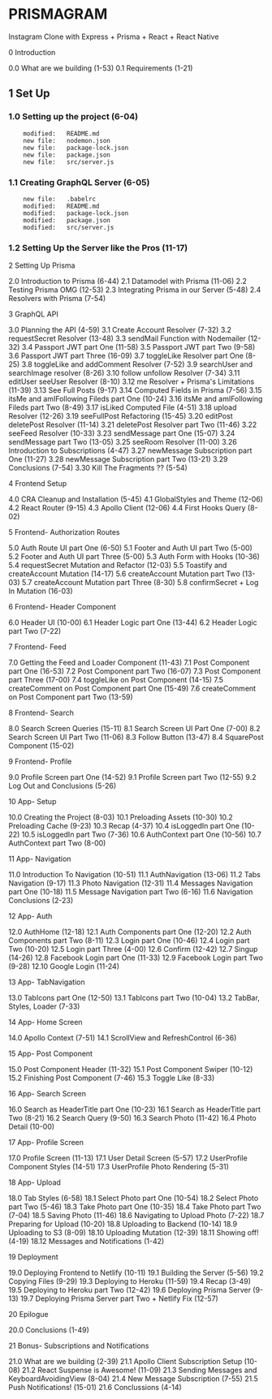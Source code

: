 # PRISMAGRAM
Instagram Clone with Express + Prisma + React + React Native

0 Introduction

0.0 What are we building (1-53)
0.1 Requirements (1-21)

## 1 Set Up

### 1.0 Setting up the project (6-04)

        modified:   README.md
        new file:   nodemon.json
        new file:   package-lock.json
        new file:   package.json
        new file:   src/server.js


### 1.1 Creating GraphQL Server (6-05)

        new file:   .babelrc
        modified:   README.md
        modified:   package-lock.json
        modified:   package.json
        modified:   src/server.js









### 1.2 Setting Up the Server like the Pros (11-17)

2 Setting Up Prisma

2.0 Introduction to Prisma (6-44)
2.1 Datamodel with Prisma (11-06)
2.2 Testing Prisma OMG (12-53)
2.3 Integrating Prisma in our Server (5-48)
2.4 Resolvers with Prisma (7-54)

3 GraphQL API

3.0 Planning the API (4-59)
3.1 Create Account Resolver (7-32)
3.2 requestSecret Resolver (13-48)
3.3 sendMail Function with Nodemailer (12-32)
3.4 Passport JWT part One (11-58)
3.5 Passport JWT part Two (9-58)
3.6 Passport JWT part Three (16-09)
3.7 toggleLike Resolver part One (8-25)
3.8 toggleLike and addComment Resolver (7-52)
3.9 searchUser and searchImage resolver (8-26)
3.10 follow unfollow Resolver (7-34)
3.11 editUser seeUser Resolver (8-10)
3.12 me Resolver + Prisma's Limitations (11-39)
3.13 See Full Posts (9-17)
3.14 Computed Fields in Prisma (7-56)
3.15 itsMe and amIFollowing Fileds part One (10-24)
3.16 itsMe and amIFollowing Fileds part Two (8-49)
3.17 isLiked Computed File (4-51)
3.18 upload Resolver (12-26)
3.19 seeFullPost Refactoring (15-45)
3.20 editPost deletePost Resolver (11-14)
3.21 deletePost Resolver part Two (11-46)
3.22 seeFeed Resolver (10-33)
3.23 sendMessage part One (15-07)
3.24 sendMessage part Two (13-05)
3.25 seeRoom Resolver (11-00)
3.26 Introduction to Subscriptions (4-47)
3.27 newMessage Subscription part One (11-27)
3.28 newMessage Subscription part Two (13-21)
3.29 Conclusions (7-54)
3.30 Kill The Fragments ?? (5-54)

4 Frontend Setup

4.0 CRA Cleanup and Installation (5-45)
4.1 GlobalStyles and Theme (12-06)
4.2 React Router (9-15)
4.3 Apollo Client (12-06)
4.4 First Hooks Query (8-02)

5 Frontend- Authorization Routes

5.0 Auth Route UI part One (6-50)
5.1 Footer and Auth UI part Two (5-00)
5.2 Footer and Auth UI part Three (5-00)
5.3 Auth Form with Hooks (10-36)
5.4 requestSecret Mutation and Refactor (12-03)
5.5 Toastify and createAccount Mutation (14-17)
5.6 createAccount Mutation part Two (13-03)
5.7 createAccount Mutation part Three (8-30)
5.8 confirmSecret + Log In Mutation (16-03)

6 Frontend- Header Component

6.0 Header UI (10-00)
6.1 Header Logic part One (13-44)
6.2 Header Logic part Two (7-22)

7 Frontend- Feed

7.0 Getting the Feed and Loader Component (11-43)
7.1 Post Component part One (16-53)
7.2 Post Component part Two (16-07)
7.3 Post Component part Three (17-00)
7.4 toggleLike on Post Component (14-15)
7.5 createComment on Post Component part One (15-49)
7.6 createComment on Post Component part Two (13-59)

8 Frontend- Search

8.0 Search Screen Queries (15-11)
8.1 Search Screen UI Part One (7-00)
8.2 Search Screen UI Part Two (11-06)
8.3 Follow Button (13-47)
8.4 SquarePost Component (15-02)

9 Frontend- Profile

9.0 Profile Screen part One (14-52)
9.1 Profile Screen part Two (12-55)
9.2 Log Out and Conclusions (5-26)

10 App- Setup

10.0 Creating the Project (8-03)
10.1 Preloading Assets (10-30)
10.2 Preloading Cache (9-23)
10.3 Recap (4-37)
10.4 isLoggedIn part One (10-22)
10.5 isLoggedIn part Two (7-36)
10.6 AuthContext part One (10-56)
10.7 AuthContext part Two (8-00)

11 App- Navigation

11.0 Introduction To Navigation (10-51)
11.1 AuthNavigation (13-06)
11.2 Tabs Navigation (9-17)
11.3 Photo Navigation (12-31)
11.4 Messages Navigation part One (10-18)
11.5 Message Navigation part Two (6-16)
11.6 Navigation Conclusions (2-23)

12 App- Auth

12.0 AuthHome (12-18)
12.1 Auth Components part One (12-20)
12.2 Auth Components part Two (8-11)
12.3 Login part One (10-46)
12.4 Login part Two (10-20)
12.5 Login part Three (4-00)
12.6 Confirm (12-42)
12.7 Singup (14-26)
12.8 Facebook Login part One (11-33)
12.9 Facebook Login part Two (9-28)
12.10 Google Login (11-24)

13 App- TabNavigation

13.0 TabIcons part One (12-50)
13.1 TabIcons part Two (10-04)
13.2 TabBar, Styles, Loader (7-33)

14 App- Home Screen

14.0 Apollo Context (7-51)
14.1 ScrollView and RefreshControl (6-36)

15 App- Post Component

15.0 Post Component Header (11-32)
15.1 Post Component Swiper (10-12)
15.2 Finishing Post Component (7-46)
15.3 Toggle Like (8-33)

16 App- Search Screen

16.0 Search as HeaderTitle part One (10-23)
16.1 Search as HeaderTitle part Two (8-21)
16.2 Search Query (9-50)
16.3 Search Photo (11-42)
16.4 Photo Detail (10-00)

17 App- Profile Screen

17.0 Profile Screen (11-13)
17.1 User Detail Screen (5-57)
17.2 UserProfile Component Styles (14-51)
17.3 UserProfile Photo Rendering (5-31)

18 App- Upload

18.0 Tab Styles (6-58)
18.1 Select Photo part One (10-54)
18.2 Select Photo part Two (5-46)
18.3 Take Photo part One (10-35)
18.4 Take Photo part Two (7-04)
18.5 Saving Photo (11-46)
18.6 Navigating to Upload Photo (7-22)
18.7 Preparing for Upload (10-20)
18.8 Uploading to Backend (10-14)
18.9 Uploading to S3 (8-09)
18.10 Uploading Mutation (12-39)
18.11 Showing off! (4-19)
18.12 Messages and Notifications (1-42)

19 Deployment

19.0 Deploying Frontend to Netlify (10-11)
19.1 Building the Server (5-56)
19.2 Copying Files (9-29)
19.3 Deploying to Heroku (11-59)
19.4 Recap (3-49)
19.5 Deploying to Heroku part Two (12-42)
19.6 Deploying Prisma Server (9-13)
19.7 Deploying Prisma Server part Two + Netlify Fix (12-57)

20 Epilogue

20.0 Conclusions (1-49)

21 Bonus- Subscriptions and Notifications

21.0 What are we building (2-39)
21.1 Apollo Client Subscription Setup (10-08)
21.2 React Suspense is Awesome! (11-09)
21.3 Sending Messages and KeyboardAvoidingView (8-04)
21.4 New Message Subscription (7-55)
21.5 Push Notifications! (15-01)
21.6 Conclussions (4-14)